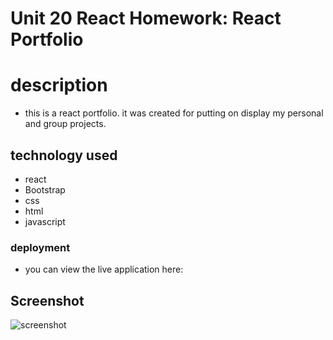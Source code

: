 # Unit 20 React Homework: React Portfolio

# description 
 * this is a react portfolio. it was created for putting on display my personal and group projects.


## technology used
* react
* Bootstrap
* css
* html
* javascript

### deployment 
* you can view the live application here: 


## Screenshot

![screenshot](./img)